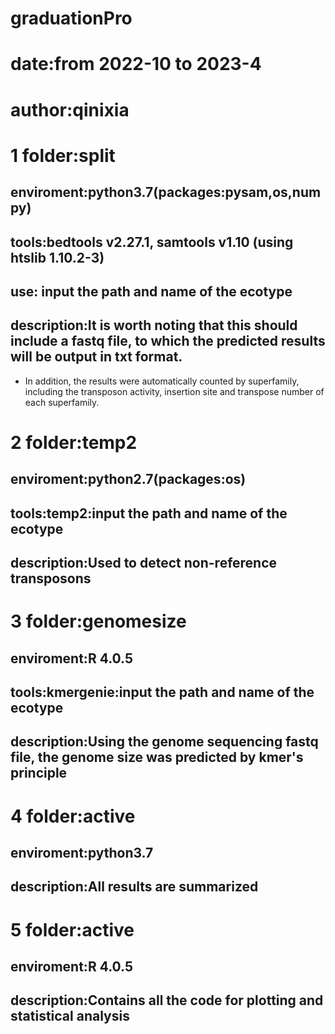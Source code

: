 # graduationPro
# date:from 2022-10 to 2023-4
# author:qinixia

# 1 folder:split
## enviroment:python3.7(packages:pysam,os,numpy)
## tools:bedtools v2.27.1, samtools v1.10 (using htslib 1.10.2-3)
## use: input the path and name of the ecotype
## description:It is worth noting that this should include a fastq file, to which the predicted results will be output in txt format. 
  + In addition, the results were automatically counted by superfamily, including the transposon activity, insertion site and transpose number of each superfamily.

# 2 folder:temp2
## enviroment:python2.7(packages:os)
## tools:temp2:input the path and name of the ecotype
## description:Used to detect non-reference transposons

# 3 folder:genomesize
## enviroment:R 4.0.5
## tools:kmergenie:input the path and name of the ecotype
## description:Using the genome sequencing fastq file, the genome size was predicted by kmer's principle

# 4 folder:active
## enviroment:python3.7
## description:All results are summarized

# 5 folder:active
## enviroment:R 4.0.5
## description:Contains all the code for plotting and statistical analysis

